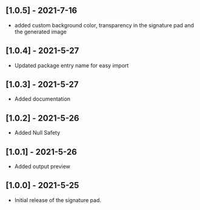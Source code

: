 ## [1.0.5] - 2021-7-16

* added custom background color, transparency in the signature pad and the generated image

## [1.0.4] - 2021-5-27

* Updated package entry name for easy import

## [1.0.3] - 2021-5-27

* Added documentation

## [1.0.2] - 2021-5-26

* Added Null Safety

## [1.0.1] - 2021-5-26

* Added output preview

## [1.0.0] - 2021-5-25

* Initial release of the signature pad.
